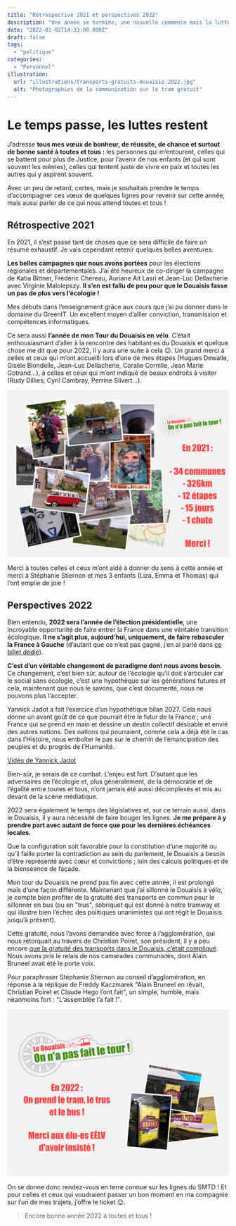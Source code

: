 ```yaml
---
title: "Rétrospective 2021 et perspectives 2022"
description: "Une année se termine, une nouvelle commence mais la lutte continue."
date: "2022-01-02T14:33:00.000Z"
draft: false
tags:
  - "politique"
categories:
  - "Personnel"
illustration:
  url: "illustrations/transports-gratuits-douaisis-2022.jpg"
  alt: "Photographies de la communication sur le tram gratuit"
---
```


# Le temps passe, les luttes restent

J’adresse **tous mes vœux de bonheur, de réussite, de chance et surtout de bonne santé à toutes et tous :** les personnes qui m’entourent, celles qui se battent pour plus de Justice, pour l’avenir de nos enfants (et qui sont souvent les mêmes), celles qui tentent juste de vivre en paix et toutes les autres qui y aspirent souvent.

Avec un peu de retard, certes, mais je souhaitais prendre le temps d’accompagner ces vœux de quelques lignes pour revenir sur cette année, mais aussi parler de ce qui nous attend toutes et tous !

## Rétrospective 2021

En 2021, il s’est passé tant de choses que ce sera difficile de faire un résumé exhaustif. Je vais cependant retenir quelques belles aventures.

**Les belles campagnes que nous avons portées** pour les élections régionales et départementales. J’ai été heureux de co-diriger la campagne de Katia Bittner, Frédéric Chéreau, Auriane Ait Lasri et Jean-Luc Dellacherie avec Virginie Malolepszy. **Il s’en est fallu de peu pour que le Douaisis fasse un pas de plus vers l’écologie !**

Mes débuts dans l’enseignement grâce aux cours que j’ai pu donner dans le domaine du GreenIT. Un excellent moyen d’allier conviction, transmission et compétences informatiques.

Ce sera aussi **l’année de mon Tour du Douaisis en vélo**. C’était enthousiasmant d’aller à la rencontre des habitant·es du Douaisis et quelque chose me dit que pour 2022, il y aura une suite à cela 😉. Un grand merci à celles et ceux qui m’ont accueilli lors d’une de mes étapes (Hugues Dewalle, Gisèle Blondelle, Jean-Luc Dellacherie, Coralie Cornille, Jean Marie Gotrand...), à celles et ceux qui m’ont indiqué de beaux endroits à visiter (Rudy Dillies, Cyril Cambray, Perrine Silvert...).

![Illustrations avec des photos du Tour du Douaisis](illustrations/tour-douaisis-2021.jpg)

Merci à toutes celles et ceux m’ont aidé à donner du sens à cette année et merci à Stéphanie Stiernon et mes 3 enfants (Liza, Emma et Thomas) qui l’ont emplie de joie !

## Perspectives 2022

Bien entendu, **2022 sera l’année de l’élection présidentielle**, une incroyable opportunité de faire entrer la France dans une véritable transition écologique. **Il ne s’agit plus, aujourd’hui, uniquement, de faire rebasculer la France à Gauche** (d’autant que ce n’est pas gagné, j’en ai parlé dans [ce billet dédié](./quels-outils-numeriques-pour-eelv)).

**C’est d’un véritable changement de paradigme dont nous avons besoin.** Ce changement, c’est bien sûr, autour de l’écologie qu’il doit s’articuler car le social sans écologie, c’est une hypothèque sur les générations futures et cela, maintenant que nous le savons, que c’est documenté, nous ne pouvons plus l’accepter.

Yannick Jadot a fait l’exercice d’un hypothétique bilan 2027. Cela nous donne un avant goût de ce que pourrait être le futur de la France ; une France qui se prend en main et dessine un destin collectif désirable et envié des autres nations. Des nations qui pourraient, comme cela a déjà été le cas dans l’Histoire, nous emboîter le pas sur le chemin de l’émancipation des peuples et du progrès de l’Humanité.

[Vidéo de Yannick Jadot](https://www.youtube.com/watch?v=uJzmscKzw7E "📺")

Bien-sûr, je serais de ce combat. L’enjeu est fort. D’autant que les adversaires de l’écologie et, plus généralement, de la démocratie et de l’égalité entre toutes et tous, n’ont jamais été aussi décomplexés et mis au devant de la scène médiatique.

2022 sera également le temps des législatives et, sur ce terrain aussi, dans le Douaisis, il y aura nécessité de faire bouger les lignes. **Je me prépare à y prendre part avec autant de force que pour les dernières échéances locales.**

Que la configuration soit favorable pour la constitution d’une majorité ou qu’il faille porter la contradiction au sein du parlement, le Douaisis a besoin d’être représenté avec cœur et convictions ; loin des calculs politiques et de la bienséance de façade.

Mon tour du Douaisis ne prend pas fin avec cette année, il est prolongé mais d’une façon différente. Maintenant que j’ai sillonné le Douaisis à vélo, je compte bien profiter de la gratuité des transports en commun pour le sillonner en bus (ou en "trus", sobriquet qui est donné à notre tramway et qui illustre bien l’échec des politiques unanimistes qui ont régit le Douaisis jusqu’à présent).

Cette gratuité, nous l’avons demandée avec force à l’agglomération, qui nous rétorquait au travers de Christian Poiret, son président, il y a peu encore [que la gratuité des transports dans le Douaisis, c’était compliqué](https://www.lobservateur.fr/douaisis/2020/08/04/transports-du-douaisis-pourquoi-la-gratuite-est-compliquee/). Nous avons pris le relais de nos camarades communistes, dont Alain Bruneel avait été le porte voix.

Pour paraphraser Stéphanie Stiernon au conseil d’agglomération, en réponse à la réplique de Freddy Kaczmarek "Alain Bruneel en rêvait, Christian Poiret et Claude Hego l’ont fait", un simple, humble, mais néanmoins fort : "L’assemblée l’a fait !".

![Photographies de l’affichage promotionnel pour la gratuité des transports du Douaisis](illustrations/transports-gratuits-douaisis-2022.jpg)

On se donne donc rendez-vous en terre connue sur les lignes du SMTD ! Et pour celles et ceux qui voudraient passer un bon moment en ma compagnie sur l’un de mes trajets, j’offre le ticket 😉.

> Encore bonne année 2022 à toutes et tous !
